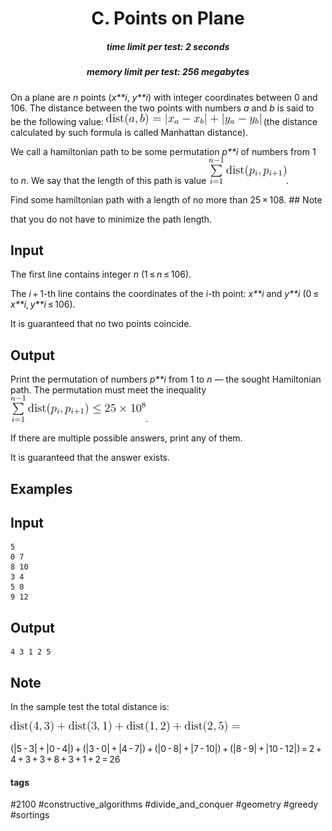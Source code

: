 <h1 style='text-align: center;'> C. Points on Plane</h1>

<h5 style='text-align: center;'>time limit per test: 2 seconds</h5>
<h5 style='text-align: center;'>memory limit per test: 256 megabytes</h5>

On a plane are *n* points (*x**i*, *y**i*) with integer coordinates between 0 and 106. The distance between the two points with numbers *a* and *b* is said to be the following value: ![](images/03274f8c977ad3feb5d9f6ede91c69bcaef04972.png) (the distance calculated by such formula is called Manhattan distance).

We call a hamiltonian path to be some permutation *p**i* of numbers from 1 to *n*. We say that the length of this path is value ![](images/2872e932e7cab8f5f7a9c718441f7534261ed638.png).

Find some hamiltonian path with a length of no more than 25 × 108. ## Note

 that you do not have to minimize the path length.

## Input

The first line contains integer *n* (1 ≤ *n* ≤ 106).

The *i* + 1-th line contains the coordinates of the *i*-th point: *x**i* and *y**i* (0 ≤ *x**i*, *y**i* ≤ 106).

It is guaranteed that no two points coincide.

## Output

Print the permutation of numbers *p**i* from 1 to *n* — the sought Hamiltonian path. The permutation must meet the inequality ![](images/70f9e4aeb31a2c8d58e32efe76501886a9a44af7.png).

If there are multiple possible answers, print any of them.

It is guaranteed that the answer exists.

## Examples

## Input


```
5  
0 7  
8 10  
3 4  
5 0  
9 12  

```
## Output


```
4 3 1 2 5   

```
## Note

In the sample test the total distance is:

![](images/c772e61c616e1c27114e3facb9e6db6c5cf93b82.png)

(|5 - 3| + |0 - 4|) + (|3 - 0| + |4 - 7|) + (|0 - 8| + |7 - 10|) + (|8 - 9| + |10 - 12|) = 2 + 4 + 3 + 3 + 8 + 3 + 1 + 2 = 26



#### tags 

#2100 #constructive_algorithms #divide_and_conquer #geometry #greedy #sortings 